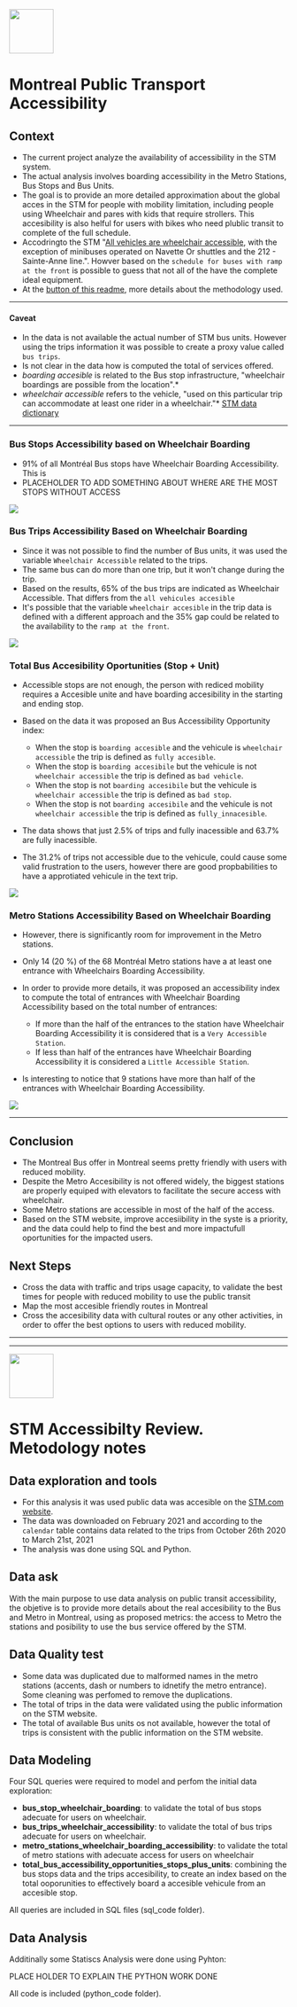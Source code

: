 <img src="https://github.com/diliscia/stm_accessibilty_review/blob/main/image/accessible-icon-dinamic.jpeg" width="80" height="80"> 

# Montreal Public Transport Accessibility

## Context

- The current project analyze the availability of accessibility in the STM system. 
- The actual analysis involves boarding accessibility in the Metro Stations, Bus Stops and Bus Units. 
- The goal is to provide an more detailed approximation about the global acces in the STM for people with mobility limitation, including people using Wheelchair and pares with kids that require strollers. This accesibility is also helful for users with bikes who need plublic transit to complete of the full schedule. 
- Accodringto the STM "[All vehicles are wheelchair accessible]((https://www.stm.info/en/access/using-public-transit-wheelchair)), with the exception of minibuses operated on Navette Or shuttles and the 212 - Sainte-Anne line.". Howver based on the `schedule for buses with ramp at the front` is possible to guess that not all of the have the complete ideal equipment.
- At the [button of this readme](https://github.com/diliscia/stm_accessibilty_review/blob/main/README.md#stm-accessibilty-review-metodology-notes), more details about the methodology used.

---

#### Caveat
-  In the data is not available the actual number of STM bus units. However using the trips information it was possible to create a proxy value called `bus trips`.
- Is not clear in the data how is computed the total of services offered.
- *boarding accesible* is related to the Bus stop infrastructure, "wheelchair boardings are possible from the location".*
- *wheelchair accessible* refers to the vehicle, "used on this particular trip can accommodate at least one rider in a wheelchair."*
[STM data dictionary](https://developers.google.com/transit/gtfs/reference)
---

### Bus Stops Accessibility based on Wheelchair Boarding

- 91% of all Montréal Bus stops have Wheelchair Boarding Accessibility. This is 
- PLACEHOLDER TO ADD SOMETHING ABOUT WHERE ARE THE MOST STOPS WITHOUT ACCESS

![](chart/BusWCHAccess.png)

### Bus Trips Accessibility Based on Wheelchair Boarding

- Since it was not possible to find the number of Bus units, it was used the variable `Wheelchair Accessible` related to the trips.
- The same bus can do more than one trip, but it won't change during the trip.
- Based on the results, 65% of the bus trips are indicated as Wheelchair Accessible. That differs from the `all vehicules accesible`
- It's possible that the variable `wheelchair accesible` in the trip data is defined with a different approach and the 35% gap could be related to the availability to the `ramp at the front`.

![](chart/TripsWCHAccess.png)

### Total Bus Accesibility Oportunities (Stop + Unit)

- Accessible stops are not enough, the person with rediced mobility requires a Accesible unite and have boarding accesibility in the starting and ending stop.
- Based on the data it was proposed an Bus Accessibility Opportunity index:

    - When the stop is `boarding accesible` and the vehicule is `wheelchair accessible` the trip is defined as `fully accesible`.
    - When the stop is `boarding accesibile` but the vehicule is not `wheelchair accessible` the trip is defined as `bad vehicle`.
    - When the stop is not `boarding accesibile` but the vehicule is `wheelchair accessible` the trip is defined as `bad stop`.
    - When the stop is not `boarding accesibile` and the vehicule is not `wheelchair accessible` the trip is defined as `fully_innacesible`.
    
- The data shows that just 2.5% of trips and fully inacessible and 63.7% are fully inacessible.
- The 31.2% of trips not accessible due to the vehicule, could cause some valid frustration to the users, however there are good propbabilities to have a approtiated vehicule in the text trip.

![](chart/BusComWCHAccess.png)

### Metro Stations Accessibility Based on Wheelchair Boarding

- However, there is significantly room for improvement in the Metro stations. 
- Only 14 (20 %) of the 68 Montréal Metro stations have a at least one entrance with Wheelchairs Boarding Accessibility. 
- In order to provide more details, it was proposed an accessibility index to compute the total of entrances with Wheelchair Boarding Accessibility based on the total number of entrances:

    - If more than the half of the entrances to the station have Wheelchair Boarding Accessibility it is considered that is a `Very Accessible Station`. 
    - If less than half of the entrances have Wheelchair Boarding Accessibility it is considered a `Little Accessible Station`.
    
- Is interesting to notice that 9 stations have more than half of the entrances with Wheelchair Boarding Accessibility.

![](chart/MetWCHAccess.png)

---
## Conclusion
- The Montreal Bus offer in Montreal seems pretty friendly with users with reduced mobility.
- Despite the Metro Accesibility is not offered widely, the biggest stations are properly equiped with elevators to facilitate the secure access with wheelchair.
- Some Metro stations are accessible in most of the half of the access.
- Based on the STM website, improve accesiibility in the syste is a priority, and the data could help to find the best and more impactufull oportunities for the impacted users.


## Next Steps
* Cross the data with traffic and trips usage capacity, to validate the best times for people with reduced mobility to use the public transit
* Map the most accesible friendly routes in Montreal
* Cross the accesibility data with cultural routes or any other activities, in order to offer the best options to users with reduced mobility.

---
---

<img src="https://github.com/diliscia/stm_accessibilty_review/blob/main/image/accesibility.png" width="80" height="80"> 

# STM Accessibilty Review. Metodology notes

## Data exploration and tools
- For this analysis it was used public data was accesible on the [STM.com website](http://www.stm.info/en/about/developers). 
- The data was downloaded on February 2021 and according to the `calendar` table contains data related to the trips from October 26th 2020 to March 21st, 2021 
- The analysis was done using SQL and Python.

## Data ask
With the main purpose to use data analysis on public transit accessibility, the objetive is to provide more details about the real accesibility to the Bus and Metro in Montreal, using as proposed metrics: the access to Metro the stations and posibility to use the bus service offered by the STM.

## Data Quality test
- Some data was duplicated due to malformed names in the metro stations (accents, dash or numbers to idnetify the metro entrance). Some cleaning was perfomed to remove the duplications.
- The total of trips in the data were validated using the public information on the STM website.
- The total of available Bus units os not available, however the total of trips is consistent with the public information on the STM website. 

## Data Modeling

Four SQL queries were required to model and perfom the initial data exploration:
- **bus_stop_wheelchair_boarding**: to validate the total of bus stops adecuate for users on wheelchair.
- **bus_trips_wheelchair_accessibility**: to validate the total of bus trips adecuate for users on wheelchair.
- **metro_stations_wheelchair_boarding_accessibility**: to validate the total of metro stations with adecuate access for users on wheelchair
- **total_bus_accessibility_opportunities_stops_plus_units**: combining the bus stops data and the trips accesibility, to create an index based on the total ooporunities to effectively board a accesible vehicule from an accesible stop.

All queries are included in SQL files (sql_code folder).

## Data Analysis

Additinally some Statiscs Analysis were done using Pyhton:

PLACE HOLDER TO EXPLAIN THE PYTHON WORK DONE

All code is included (python_code folder).

